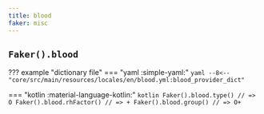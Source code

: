 ```yaml
---
title: blood
faker: misc
---
```


## `Faker().blood`

??? example "dictionary file"
    === "yaml :simple-yaml:"
        ```yaml
        --8<-- "core/src/main/resources/locales/en/blood.yml:blood_provider_dict"
        ```

=== "kotlin :material-language-kotlin:"
    ```kotlin
    Faker().blood.type() // => O
    Faker().blood.rhFactor() // => +
    Faker().blood.group() // => O+
    ```
